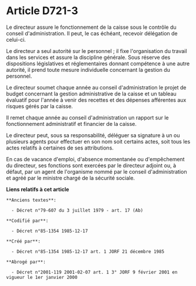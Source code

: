 # Article D721-3

Le directeur   assure le fonctionnement de la caisse sous le contrôle du conseil d'administration. Il peut, le cas échéant,
recevoir délégation de celui-ci. 

Le directeur a seul autorité sur le personnel ; il fixe l'organisation du travail dans les services et assure la discipline
générale. Sous réserve des dispositions législatives et réglementaires donnant compétence à une autre autorité, il prend
toute mesure individuelle concernant la gestion du personnel. 

Le directeur soumet chaque année au conseil d'administration le projet de budget concernant la gestion administrative de la
caisse et un tableau évaluatif pour l'année à venir des recettes et des dépenses afférentes aux risques gérés par la caisse. 

Il remet chaque année au conseil d'administration un rapport sur le fonctionnement administratif et financier de la caisse. 

Le directeur peut, sous sa responsabilité, déléguer sa signature à un ou plusieurs agents pour effectuer en son nom soit
certains actes, soit tous les actes relatifs à certaines de ses attributions. 

En cas de vacance d'emploi, d'absence momentanée ou d'empêchement du directeur, ses fonctions sont exercées par le directeur
adjoint ou, à défaut, par un agent de l'organisme nommé par le conseil d'administration et agréé par le ministre chargé de la
sécurité sociale.

**Liens relatifs à cet article**

	**Anciens textes**:

	  - Décret n°79-607 du 3 juillet 1979 - art. 17 (Ab)

	**Codifié par**:

	  - Décret n°85-1354 1985-12-17

	**Créé par**:

	  - Décret n°85-1354 1985-12-17 art. 1 JORF 21 décembre 1985

	**Abrogé par**:

	  - Décret n°2001-119 2001-02-07 art. 1 3° JORF 9 février 2001 en vigueur le 1er janvier 2000
